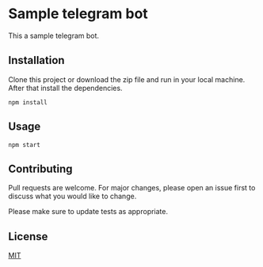 # Sample telegram bot

This a sample telegram bot.

## Installation

Clone this project or download the zip file and run in your local machine. After that install the dependencies.

```npm
npm install
```

## Usage

```npm
npm start

```

## Contributing

Pull requests are welcome. For major changes, please open an issue first to discuss what you would like to change.

Please make sure to update tests as appropriate.

## License

[MIT](https://choosealicense.com/licenses/mit/)
